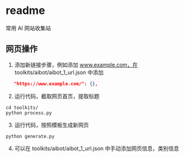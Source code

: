 # readme

常用 AI 网站收集站

## 网页操作

1. 添加新链接步骤，例如添加 www.example.com，在 toolkits/aibot/aibot_1_url.json 中添加

```json
   "https://www.example.com/": {},
```

2. 运行代码，截取网页首页，提取标题

```shell
cd toolkits/
python process.py
```

3. 运行代码，按照模板生成新网页

```shell
python generate.py
```

4. 可以在 toolkits/aibot/aibot_1_url.json 中手动添加网页信息，类别信息
